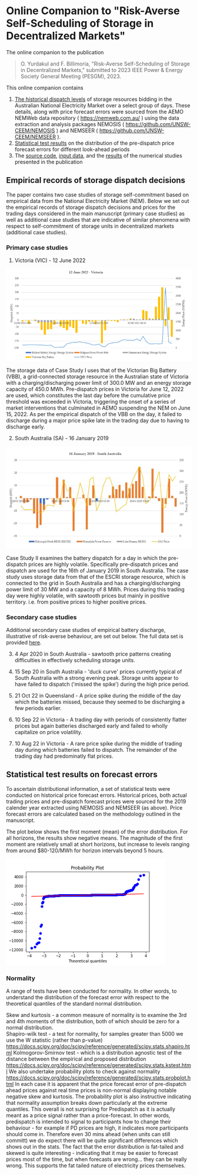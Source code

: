 # Online Companion to "Risk-Averse Self-Scheduling of Storage in Decentralized Markets" 
The online companion to the publication

> O. Yurdakul and F. Billimoria, "Risk-Averse Self-Scheduling of Storage in Decentralized Markets," 
> submitted to 2023 IEEE Power & Energy Society General Meeting (PESGM), 2023.


This online companion contains
1. [The historical dispatch levels](#empirical-records-of-storage-dispatch-decisions) of storage resources bidding in the Australian National Electricity Market over a select group of days. These details, along with price forecast errors were sourced from the AEMO NEMWeb data repository ( https://nemweb.com.au/ ) using the data extraction and analysis packages NEMOSIS ( https://github.com/UNSW-CEEM/NEMOSIS ) and NEMSEER ( https://github.com/UNSW-CEEM/NEMSEER ). 
2. [Statistical test results](#statistical-test-results-on-forecast-errors) on the distribution of the pre-dispatch price forecast errors for different look-ahead periods
3. The [source code](/model), [input data](/input_files), and the [results](/solution_files) of the numerical studies presented in the publication

## Empirical records of storage dispatch decisions

The paper contains two case studies of storage self-commitment based on empirical data from the National Electricity Market (NEM).  Below we set out the empirical records of storage dispatch decisions and prices for the trading days considered in the main manuscript (primary case studies) as well as additional case studies that are indicative of similar phenomena with respect to self-commitment of storage units in decentralized markets (additional case studies). 

### Primary case studies

1. Victoria (VIC) - 12 June 2022 

![12Jun22](/input_files/price_params/12Jun22_VIC.png)

The storage data of Case Study I uses that of the Victorian Big Battery (VBB), a grid-connected storage resource in the Australian state of Victoria with a charging/discharging power limit of 300.0 MW and an energy storage capacity of 450.0 MWh. Pre-dispatch prices in Victoria for June 12, 2022 are used, which constitutes the last day before the cumulative price threshold was exceeded in Victoria, triggering the onset of a series of market interventions that culminated in AEMO suspending the NEM on June 15, 2022. As per the empirical dispatch of the VBB on the day, it failed to discharge during a major price spike late in the trading day due to having to discharge early.

2. South Australia (SA) - 16 January 2019

![16Jan19](/input_files/price_params/16Jan19_SA.png)

Case Study II examines the battery dispatch for a day in which the pre-dispatch prices are highly volatile. Specifically pre-dispatch prices and dispatch are used for the 16th of January 2019 in South Australia. The case study uses storage data from that of the ESCRI storage resource, which is connected to the grid in South Australia and has a charging/discharging power limit of 30 MW and a capacity of 8 MWh.  Prices during this trading day were highly volatile, with sawtooth prices but mainly in positive territory. i.e. from positive prices to higher positive prices.

### Secondary case studies

Additional secondary case studies of empirical battery discharge, illustrative of risk-averse behaviour, are set out below. The full data set is provided [here](/input_files/price_params/Sample_days_conf_paper.xlsx). 

3. 4 Apr 2020 in South Australia - sawtooth price patterns creating difficulties in effectively scheduling storage units.

4. 15 Sep 20 in South Australia - 'duck curve' prices currently typical of South Australia with a strong evening peak. Storage units appear to have failed to dispatch ('missed the spike') during the high price period.

5. 21 Oct 22 in Queensland - A price spike during the middle of the day which the batteries missed, because they seemed to be discharging a few periods earlier.

6. 10 Sep 22 in Victoria - A trading day with periods of consistently flatter prices but again batteries discharged early and failed to wholly capitalize on price volatility.

7. 10 Aug 22 in Victoria - A rare price spike during the middle of trading day during which batteries failed to dispatch. The remainder of the trading day had predominatly flat prices.

## Statistical test results on forecast errors

To ascertain distributional information, a set of statistical tests were conducted on historical price forecast errors. Historical prices, both actual trading prices  and pre-dispatch forecast prices were sourced for the 2019 calender year extracted using NEMOSIS and NEMSEER (as above). Price forecast errors are calculated based on the methodology outlined in the manuscript. 

The plot below shows the first moment (mean) of the error distribution. For all horizons, the results show negative means. The magnitude of the first moment are relatively small at short horizons, but increase to levels ranging from around $80-120/MWh for horizon intervals beyond 5 hours. 

![error mean_plot](stats/stats_24/results/plots/prob_plot0.png)

### Normality

A range of tests have been conducted for normality.  In other words, to understand the distribution of the forecast error with respect to the theoretical quantiles of the standard normal distribution.

Skew and kurtosis - a common measure of normality is to examine the 3rd and 4th moments of the distribution, both of which should be zero for a normal distribution.  
Shapiro-wilk test - a test for normality, for samples greater than 5000 we use the W statistic (rather than p-value) 
https://docs.scipy.org/doc/scipy/reference/generated/scipy.stats.shapiro.html
Kolmogorov-Smirnov test - which is a distribution agnostic test of the distance between the empirical and proposed distribution https://docs.scipy.org/doc/scipy/reference/generated/scipy.stats.kstest.html
We also undertake probability plots to check against normality https://docs.scipy.org/doc/scipy/reference/generated/scipy.stats.probplot.html
In each case it is apparent that the price forecast error of pre-dispatch ahead prices against real time prices is non-normal displaying notable negative skew and kurtosis.  The probability plot is also instructive indicating that normality assumption breaks down particularly at the extreme quantiles.  This overall is not surprising for Predispatch as it is actually meant as a price signal rather than a price-forecast.     In other words, predispatch is intended to signal to participants how to change their behaviour - for example if PD prices are high, it indicates more participants should come in.  Therefore even 30 mins ahead (when units can still committ) we do expect there will be quite significant differences which shows out in the stats.   The fact that the error distribution is fat-tailed and skewed is quite interesting - indicating that it may be easier to forecast prices most of the time, but when forecasts are wrong... they can be really wrong.  This supports the fat tailed nature of electricity prices themselves. 



